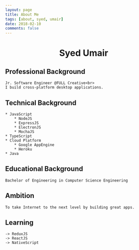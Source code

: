 ```yaml
---
layout: page
title: About Me
tags: [about, syed, umair]
date: 2018-02-10
comments: false
---
```

    
# <center>Syed Umair</center>

## Professional Background
    Jr. Software Engineer @FULL Creative<br>
    I build cross-platform desktop applications.
## Technical Background

    * JavaScript
        * NodeJS
        * ExpressJS
        * ElectronJS
        * MochaJS
    * TypeScript
    * Cloud Platform
        * Google AppEngine
        * Heroku
    * Java
## Educational Background

    Bachelor of Engineering in Computer Science Engineering

## Ambition

    To take Internet to the next level by building great apps.

## Learning

    -> ReduxJS
    -> ReactJS
    -> NativeScript